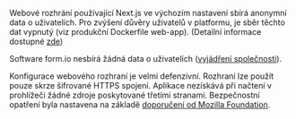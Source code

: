 Webové rozhrání používající Next.js ve výchozím nastavení sbírá anonymní data o
uživatelích. Pro zvýšení důvěry uživatelů v platformu, je sběr těchto dat
vypnutý (viz produkční Dockerfile web-app). (Detailní informace dostupné
[zde](https://nextjs.org/telemetry))

Software form.io nesbírá žádná data o uživatelích
([vyjádření společnosti](https://github.com/formio/formio/issues/1499)).

Konfigurace webového rozhraní je velmi defenzivní. Rozhraní lze použít pouze
skrze šifrované HTTPS spojení. Aplikace nezískává při načtení v prohlížeči žádné
zdroje poskytované třetími stranami. Bezpečnostní opatření byla nastavena na
základě
[doporučení od Mozilla Foundation](https://infosec.mozilla.org/guidelines/web_security).
